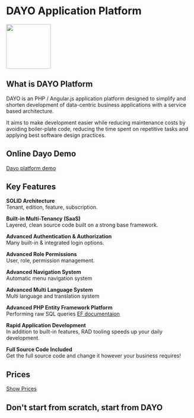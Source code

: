 <h1>DAYO Application Platform</h1>
<p>
  <a target="_blank" href="http://www.dan1dan.co.il/dayo/content/images/DAYO.png">
    <img src="http://www.dan1dan.co.il/dayo/content/images/DAYO.png" width="120px"/>
  </a>
</p>

<h2>What is DAYO Platform</h2>
DAYO is an PHP / Angular.js application platform designed to simplify and shorten development of data-centric business applications with a service based architecture.

It aims to make development easier while reducing maintenance costs by avoiding boiler-plate code, reducing the time spent on repetitive tasks and applying best software design practices.

<h2>Online Dayo Demo</h2>
<a href="http://www.dan1dan.co.il/dayo/">Dayo platform demo</a>

<h2>Key Features</h2>
<p>
   <b>SOLID Architecture</b><br/>
   Tenant, edition, feature, subscription.
</p>

<p>
   <b>Built-in Multi-Tenancy (SaaS)</b><br/>
   Layered, clean source code built on a strong base framework.
</p>

<p>
   <b>Advanced Authentication & Authorization</b><br/>
   Many built-in & integrated login options.
</p>

<p>
  <b>Advanced Role Permissions</b><br/>
  User, role, permission management.
</p>

<p>
  <b>Advanced Navigation System</b><br/>
  Automatic menu navigation system
</p>

<p>
  <b>Advanced Multi Language System</b><br/>
  Multi language and translation system
</p>

<p>
  <b>Advanced PHP Entity Framework Platform</b><br/>
  Performing raw SQL queries <a href="http://www.dan1dan.co.il/dayo/">EF documentaion</a>
</p>

<p>
  <b>Rapid Application Development</b><br/>
  In addition to built-in features, RAD tooling speeds up your daily development.
</p>

<p>
  <b>Full Source Code Included</b><br/>
  Get the full source code and change it however your business requires!
</p>

<h2>Prices</h2>
<a target="_blank" href="http://www.dan1dan.co.il/dayo/views/price/pricing.php">Show Prices</a>

<h2>Don't start from scratch, start from DAYO</h2>
